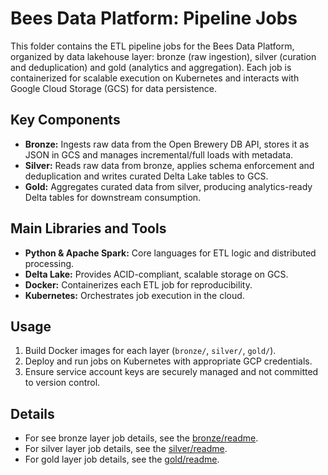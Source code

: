 # Bees Data Platform: Pipeline Jobs

This folder contains the ETL pipeline jobs for the Bees Data Platform, organized by data lakehouse layer: bronze (raw ingestion), silver (curation and deduplication) and gold (analytics and aggregation). Each job is containerized for scalable execution on Kubernetes and interacts with Google Cloud Storage (GCS) for data persistence.

## Key Components

- **Bronze:** Ingests raw data from the Open Brewery DB API, stores it as JSON in GCS and manages incremental/full loads with metadata.
- **Silver:** Reads raw data from bronze, applies schema enforcement and deduplication and writes curated Delta Lake tables to GCS.
- **Gold:** Aggregates curated data from silver, producing analytics-ready Delta tables for downstream consumption.

## Main Libraries and Tools

- **Python & Apache Spark:** Core languages for ETL logic and distributed processing.
- **Delta Lake:** Provides ACID-compliant, scalable storage on GCS.
- **Docker:** Containerizes each ETL job for reproducibility.
- **Kubernetes:** Orchestrates job execution in the cloud.

## Usage

1. Build Docker images for each layer (`bronze/`, `silver/`, `gold/`).
2. Deploy and run jobs on Kubernetes with appropriate GCP credentials.
3. Ensure service account keys are securely managed and not committed to version control.

## Details

- For see bronze layer job details, see the [bronze/readme](bronze/readme.md).
- For silver layer job details, see the [silver/readme](silver/readme.md).
- For gold layer job details, see the [gold/readme](gold/readme.md).